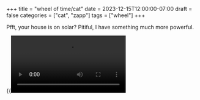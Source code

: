 +++
title = "wheel of time/cat"
date = 2023-12-15T12:00:00-07:00
draft = false
categories = ["cat", "zapp"]
tags = ["wheel"]
+++

Pfft, your house is on solar? Pitiful, I have something much more powerful.

{{<video src="wheel.mp4">}}